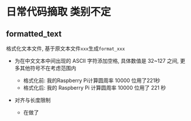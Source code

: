 
# 日常代码摘取 类别不定


## formatted_text

格式化文本文件, 基于原文本文件`xxx`生成`format_xxx`

- 为在中文文本中间出现的 ASCII 字符添加空格, 具体数值是 32~127 之间, 更多其他符号不在考虑范围内
  - 格式化前: 我的Raspberry Pi计算圆周率 10000 位用了221秒
  - 格式化后: 我的 Raspberry Pi 计算圆周率 10000 位用了 221 秒

- 对齐与长度限制
  - 在做了
